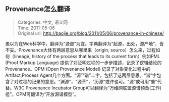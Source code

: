 Provenance怎么翻译
---
    
> Categories: 中文, 语义网  
> Time: 2011-05-06  
> Original url: <http://baojie.org/blog/2011/05/06/provenance-in-chinese/>
    
愚以为在Web科学中，翻译为“源谱”为宜。字典翻译为“起源，出处，源产地”，皆不妥。Provenance大体有两层意思从哪里来（origin, source）怎么来，过程如何（lineage, history of the process that leads to its current form）例如PML (Proof Markup Language) 提供了对证明过程的一步步描述，记录了逻辑结论的Provenance。OPM (Open Provenance Model) 记录了对象变化过程中的Artifact,Process Agent几个方面。“源”“谱”二字，包括了这两层意思。“谱”字包含了对过程的记录的意思。“渊源”，“源革”，“历源”或许也可。“源”或可用“肇”代替。W3C Provenance Incubator Group可以翻译为“万维网联盟源谱预备(工作)组”。OPM可翻译为“开放源谱模型”。     
    